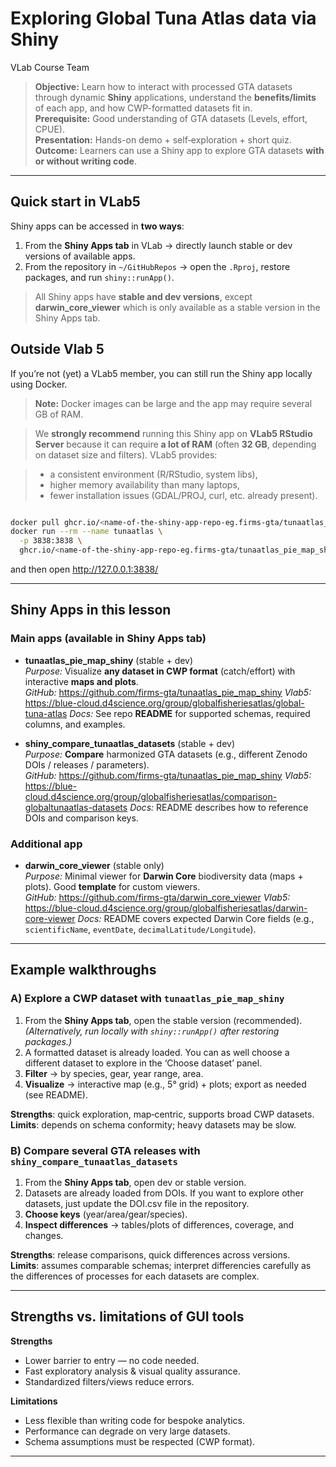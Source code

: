 Exploring Global Tuna Atlas data via Shiny
================
VLab Course Team

> **Objective:** Learn how to interact with processed GTA datasets
> through dynamic **Shiny** applications, understand the
> **benefits/limits** of each app, and how CWP-formatted datasets fit
> in.  
> **Prerequisite:** Good understanding of GTA datasets (Levels, effort,
> CPUE).  
> **Presentation:** Hands-on demo + self‑exploration + short quiz.  
> **Outcome:** Learners can use a Shiny app to explore GTA datasets
> **with or without writing code**.

------------------------------------------------------------------------

## Quick start in VLab5

Shiny apps can be accessed in **two ways**:

1.  From the **Shiny Apps tab** in VLab → directly launch stable or dev
    versions of available apps.
2.  From the repository in `~/GitHubRepos` → open the `.Rproj`, restore
    packages, and run `shiny::runApp()`.

> All Shiny apps have **stable and dev versions**, except
> **darwin_core_viewer** which is only available as a stable version in
> the Shiny Apps tab.

## Outside Vlab 5

If you’re not (yet) a VLab5 member, you can still run the Shiny app
locally using Docker.

> **Note:** Docker images can be large and the app may require several
> GB of RAM.

> We **strongly recommend** running this Shiny app on **VLab5 RStudio
> Server** because it can require **a lot of RAM** (often **32 GB**,
> depending on dataset size and filters). VLab5 provides:

> - a consistent environment (R/RStudio, system libs),
> - higher memory availability than many laptops,
> - fewer installation issues (GDAL/PROJ, curl, etc. already present).

``` bash

docker pull ghcr.io/<name-of-the-shiny-app-repo-eg.firms-gta/tunaatlas_pie_map_shiny> #(first time only)
docker run --rm --name tunaatlas \
  -p 3838:3838 \
  ghcr.io/<name-of-the-shiny-app-repo-eg.firms-gta/tunaatlas_pie_map_shiny>
```

and then open http://127.0.0.1:3838/

------------------------------------------------------------------------

## Shiny Apps in this lesson

### Main apps (available in Shiny Apps tab)

- **tunaatlas_pie_map_shiny** (stable + dev)  
  *Purpose:* Visualize **any dataset in CWP format** (catch/effort) with
  interactive **maps and plots**.  
  *GitHub:* <https://github.com/firms-gta/tunaatlas_pie_map_shiny>
  *Vlab5:*
  <https://blue-cloud.d4science.org/group/globalfisheriesatlas/global-tuna-atlas>
  *Docs:* See repo **README** for supported schemas, required columns,
  and examples.

- **shiny_compare_tunaatlas_datasets** (stable + dev)  
  *Purpose:* **Compare** harmonized GTA datasets (e.g., different Zenodo
  DOIs / releases / parameters).  
  *GitHub:* <https://github.com/firms-gta/tunaatlas_pie_map_shiny>
  *Vlab5:*
  <https://blue-cloud.d4science.org/group/globalfisheriesatlas/comparison-globaltunaatlas-datasets>
  *Docs:* README describes how to reference DOIs and comparison keys.

### Additional app

- **darwin_core_viewer** (stable only)  
  *Purpose:* Minimal viewer for **Darwin Core** biodiversity data
  (maps + plots). Good **template** for custom viewers.  
  *GitHub:* <https://github.com/firms-gta/darwin_core_viewer> *Vlab5:*
  <https://blue-cloud.d4science.org/group/globalfisheriesatlas/darwin-core-viewer>
  *Docs:* README covers expected Darwin Core fields (e.g.,
  `scientificName`, `eventDate`, `decimalLatitude/Longitude`).

------------------------------------------------------------------------

## Example walkthroughs

### A) Explore a CWP dataset with `tunaatlas_pie_map_shiny`

1.  From the **Shiny Apps tab**, open the stable version
    (recommended).  
    *(Alternatively, run locally with `shiny::runApp()` after restoring
    packages.)*  
2.  A formatted dataset is already loaded. You can as well choose a
    different dataset to explore in the ‘Choose dataset’ panel.
3.  **Filter** → by species, gear, year range, area.  
4.  **Visualize** → interactive map (e.g., 5° grid) + plots; export as
    needed (see README).

**Strengths**: quick exploration, map‑centric, supports broad CWP
datasets.  
**Limits**: depends on schema conformity; heavy datasets may be slow.

### B) Compare several GTA releases with `shiny_compare_tunaatlas_datasets`

1.  From the **Shiny Apps tab**, open dev or stable version.  
2.  Datasets are already loaded from DOIs. If you want to explore other
    datasets, just update the DOI.csv file in the repository.  
3.  **Choose keys** (year/area/gear/species).  
4.  **Inspect differences** → tables/plots of differences, coverage, and
    changes.

**Strengths**: release comparisons, quick differences across versions.  
**Limits**: assumes comparable schemas; interpret differencies carefully
as the differences of processes for each datasets are complex.

------------------------------------------------------------------------

## Strengths vs. limitations of GUI tools

**Strengths**

- Lower barrier to entry — no code needed.  
- Fast exploratory analysis & visual quality assurance.  
- Standardized filters/views reduce errors.

**Limitations**

- Less flexible than writing code for bespoke analytics.  
- Performance can degrade on very large datasets.  
- Schema assumptions must be respected (CWP format).

<!-- --- -->
<!-- ## Optional: Where CWP fits -->
<!-- - **CWP standards** (species, gear, area) are the **backbone** of harmonization.   -->
<!-- - Shiny apps expect datasets that follow these codes; otherwise mapping fails or fields won’t populate.   -->
<!-- - If you need a refresher, see Lesson **3.1** (standards & FAIR) or Module 1. -->

------------------------------------------------------------------------

<!-- ## Bonus: What is ShinyProxy? -->
<!-- A container‑based platform for **hosting Shiny apps** at scale (auth, routing, resource control). The GTA apps can be served through ShinyProxy.   -->
<!-- > Coordinate with your platform admin (e.g., **Julien Barde**) for deployment specifics (images, memory, user mapping).   -->
<!-- > See each repo’s **README** for containerization notes or Dockerfiles. -->
<!-- 📌 There is also a **Shiny App Deployment Guide**, but this will be covered in a **separate bonus lesson**. -->
<!-- --- -->
<!-- ## Mini Task + Quick Quiz -->
<!-- **Task (5–10 min)**   -->
<!-- - Launch `tunaatlas_pie_map_shiny` from the Shiny Apps tab, load a CWP catch dataset, filter for one species (e.g., `SKJ`) and 2015–2020, and export a plot. -->
<!-- **Quiz (2 items)**   -->
<!-- 1) Which constraint is **most** crucial for these apps to work?   -->
<!-- - A) File naming   -->
<!-- - B) CWP schema conformity ✅   -->
<!-- - C) Folder depth   -->
<!-- 2) `shiny_compare_tunaatlas_datasets` is mainly used to…   -->
<!-- - A) Edit raw CSVs   -->
<!-- - B) Compare DOI releases ✅   -->
<!-- - C) Generate CPUE -->
